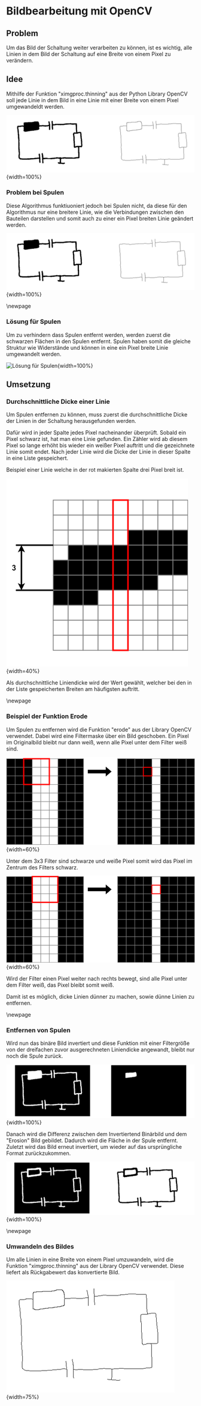 # Bildbearbeitung mit OpenCV

## Problem

Um das Bild der Schaltung weiter verarbeiten zu können, ist es wichtig, alle Linien in dem Bild der Schaltung auf eine Breite von einem Pixel zu verändern.

## Idee

Mithilfe der Funktion "ximgproc.thinning" aus der Python Library OpenCV soll jede Linie in dem Bild in eine Linie mit einer Breite von einem Pixel umgewandeldt werden.

![Binärbild und gewünschtes Ergebnis](.\Dateien\Ziel.png){width=100%}

### Problem bei Spulen

Diese Algorithmus funktiuoniert jedoch bei Spulen nicht, da diese für den Algorithmus nur eine breitere Linie, wie die Verbindungen zwischen den Bauteilen darstellen und somit auch zu einer ein Pixel breiten Linie geändert werden.

![Problem bei Spulen](.\Dateien\problemSpulen.png){width=100%}

\newpage

### Lösung für Spulen

Um zu verhindern dass Spulen entfernt werden, werden zuerst die schwarzen Flächen in den Spulen entfernt. Spulen haben somit die gleiche Struktur wie Widerstände und können in eine ein Pixel breite Linie umgewandelt werden.

![Lösung für Spulen](.\Dateien\lösungSpulen.png){width=100%}

## Umsetzung

### Durchschnittliche Dicke einer Linie

Um Spulen entfernen zu können, muss zuerst die durchschnittliche Dicke der Linien in der Schaltung herausgefunden werden.

Dafür wird in jeder Spalte jedes Pixel nacheinander überprüft. Sobald ein Pixel schwarz ist, hat man eine Linie gefunden. Ein Zähler wird ab diesem Pixel so lange erhöht bis wieder ein weißer Pixel auftritt und die gezeichnete Linie somit endet. Nach jeder Linie wird die Dicke der Linie in dieser Spalte in eine Liste gespeichert. 

Beispiel einer Linie welche in der rot makierten Spalte drei Pixel breit ist.

![Linien Dicke in einer Spalte](.\Dateien\lineThick.png){width=40%}

Als durchschnittliche Liniendicke wird der Wert gewählt, welcher bei den in der Liste gespeicherten Breiten am häufigsten auftritt.


\newpage

### Beispiel der Funktion Erode

Um Spulen zu entfernen wird die Funktion "erode" aus der Library OpenCV verwendet. Dabei wird eine Filtermaske über ein Bild geschoben. Ein Pixel im Originalbild bleibt nur dann weiß, wenn alle Pixel unter dem Filter weiß sind.

![Funktion "erode" mit 3x3 Filter Beispiel 1](.\Dateien\erode1.png){width=60%}

Unter dem 3x3 Filter sind schwarze und weiße Pixel somit wird das Pixel im Zentrum des Filters schwarz.

![Funktion "erode" mit 3x3 Filter Beispiel 2](.\Dateien\erode2.png){width=60%}

Wird der Filter einen Pixel weiter nach rechts bewegt, sind alle Pixel unter dem Filter weiß, das Pixel bleibt somit weiß.

Damit ist es möglich, dicke Linien dünner zu machen, sowie dünne Linien zu entfernen.

\newpage

### Entfernen von Spulen

Wird nun das binäre Bild invertiert und diese Funktion mit einer Filtergröße von der dreifachen zuvor ausgerechneten Liniendicke angewandt, bleibt nur noch die Spule zurück. 

![Entfernen der Schaltung bis auf Spulen](.\Dateien\Erode.png){width=100%}

Danach wird die Differenz zwischen dem Invertiertend Binärbild und dem "Erosion" Bild gebildet. Dadurch wird die Fläche in der Spule entfernt. Zuletzt wird das Bild erneut invertiert, um wieder auf das ursprüngliche Format zurückzukommen.

![Differenz zwischen den beiden Bildern](.\Dateien\spuleWeg.png){width=100%}

\newpage

### Umwandeln des Bildes

Um alle Linien in eine Breite von einem Pixel umzuwandeln, wird die Funktion "ximgproc.thinning" aus der Library OpenCV verwendet. Diese liefert als Rückgabewert das konvertierte Bild.

![Bild mit einer Linienbreite von einem Pixel](.\Dateien\thinn.png){width=75%}